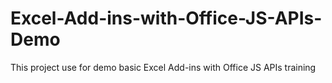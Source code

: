 # Excel-Add-ins-with-Office-JS-APIs-Demo
This project use for demo basic Excel Add-ins with Office JS APIs training
